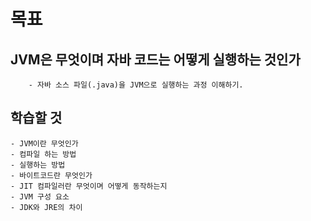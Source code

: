 # 목표
## JVM은 무엇이며 자바 코드는 어떻게 실행하는 것인가
    
    
        - 자바 소스 파일(.java)을 JVM으로 실행하는 과정 이해하기.

## 학습할 것
    - JVM이란 무엇인가
    - 컴파일 하는 방법
    - 실행하는 방법
    - 바이트코드란 무엇인가
    - JIT 컴파일러란 무엇이며 어떻게 동작하는지
    - JVM 구성 요소
    - JDK와 JRE의 차이